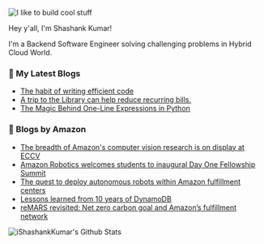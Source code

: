 ![I like to build cool stuff](https://res.cloudinary.com/dt8g3rhcy/image/upload/v1595929574/i_like_to_build_cool_shit._1_nzbwjh.png)

Hey y'all, I'm Shashank Kumar! 

I'm a Backend Software Engineer solving challenging problems in Hybrid Cloud World.

### 📕 My Latest Blogs
<!-- BLOG-POST-LIST:START -->
- [The habit of writing efficient code](https://medium.com/@ishashankkumar/the-habit-of-writing-efficient-code-153b05f04269?source=rss-d24dda280d5f------2)
- [A trip to the Library can help reduce recurring bills.](https://medium.com/swlh/a-trip-to-the-library-can-help-reduce-recurring-bills-23bca495cdf5?source=rss-d24dda280d5f------2)
- [The Magic Behind One-Line Expressions in Python](https://medium.com/swlh/the-magic-behind-one-line-expressions-in-python-816c10180c5c?source=rss-d24dda280d5f------2)
<!-- BLOG-POST-LIST:END -->

### 📕 Blogs by Amazon
<!-- AMAZON-BLOG-POST-LIST:START -->
- [The breadth of Amazon&#39;s computer vision research is on display at ECCV](https://www.amazon.science/blog/the-breadth-of-amazons-computer-vision-research-is-on-display-at-eccv)
- [Amazon Robotics welcomes students to inaugural Day One Fellowship Summit](https://www.amazon.science/latest-news/amazon-robotics-welcomes-students-to-inaugural-day-one-fellowship-summit)
- [The quest to deploy autonomous robots within Amazon fulfillment centers](https://www.amazon.science/latest-news/the-quest-to-deploy-autonomous-robots-within-amazon-fulfillment-centers)
- [Lessons learned from 10 years of DynamoDB](https://www.amazon.science/blog/lessons-learned-from-10-years-of-dynamodb)
- [reMARS revisited: Net zero carbon goal and Amazon’s fulfillment network](https://www.amazon.science/latest-news/remars-revisited-net-zero-carbon-goal-and-amazons-fulfillment-network)
<!-- AMAZON-BLOG-POST-LIST:END -->



<img align="center" alt="iShashankKumar's Github Stats" src="https://github-readme-stats.vercel.app/api?username=ishashankkumar&show_icons=true&hide_border=true" />
